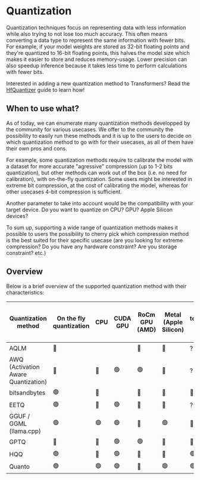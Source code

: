 <!--Copyright 2023 The HuggingFace Team. All rights reserved.

Licensed under the Apache License, Version 2.0 (the "License"); you may not use this file except in compliance with
the License. You may obtain a copy of the License at

http://www.apache.org/licenses/LICENSE-2.0

Unless required by applicable law or agreed to in writing, software distributed under the License is distributed on
an "AS IS" BASIS, WITHOUT WARRANTIES OR CONDITIONS OF ANY KIND, either express or implied. See the License for the
specific language governing permissions and limitations under the License.

⚠️ Note that this file is in Markdown but contain specific syntax for our doc-builder (similar to MDX) that may not be
rendered properly in your Markdown viewer.

-->

# Quantization

Quantization techniques focus on representing data with less information while also trying to not lose too much accuracy. This often means converting a data type to represent the same information with fewer bits. For example, if your model weights are stored as 32-bit floating points and they're quantized to 16-bit floating points, this halves the model size which makes it easier to store and reduces memory-usage. Lower precision can also speedup inference because it takes less time to perform calculations with fewer bits.

<Tip>

Interested in adding a new quantization method to Transformers? Read the [HfQuantizer](./contribute) guide to learn how!

</Tip>

## When to use what?

As of today, we can enumerate many quantization methods developped by the community for various usecases. We offer to the community the possibility to easily run these methods and it is up to the users to decide on which quantization method to go with for their usecases, as all of them have their own pros and cons. 

For example, some quantization methods require to calibrate the model with a dataset for more accurate "agressive" compression (up to 1-2 bits quantization), but other methods can work out of the box (i.e. no need for calibration), with on-the-fly quantization. Some users might be interested in extreme bit compression, at the cost of calibrating the model, whereas for other usecases 4-bit compression is sufficient.

Another parameter to take into account would be the compatibility with your target device. Do you want to quantize on CPU? GPU? Apple Silicon devices? 

To sum up, supporting a wide range of quantization methods makes it possible to users the possibility to cherry pick which compression method is the best suited for their specific usecase (are you looking for extreme compression? Do you have any hardware constraint? Are you storage constraint? etc.)

## Overview

Below is a brief overview of the supported quantization method with their characteristics:

| Quantization method                 | On the fly quantization | CPU | CUDA GPU | RoCm GPU (AMD) | Metal (Apple Silicon) | torch.compile() support | Number of bits | Supports fine-tuning (through PEFT) | Serializable | 🤗 transformers support | Link to library                             |
|-------------------------------------|-------------------------|-----|----------|----------------|-----------------------|-------------------------|----------------|-------------------------------------|--------------|------------------------|---------------------------------------------|
| AQLM                                | 🔴                       |     |          | 🔴              | 🔴                     | ?                       | 1 / 2          | 🟢                                   | 🟢            | 🟢                      | https://github.com/Vahe1994/AQLM            |
| AWQ (Activation Aware Quantization) | 🔴                       | 🔴   | 🟢        | 🟢              | 🔴                     | ?                       | 4              | 🟢                                   | 🟢            | 🟢                      | https://github.com/casper-hansen/AutoAWQ    |
| bitsandbytes                        | 🟢                       | 🔴   |          | 🔴              | 🔴                     | 🔴                       | 4 / 8          | 🟢                                   | 🟢            | 🟢                      | https://github.com/TimDettmers/bitsandbytes |
| EETQ                                | 🟢                       | 🔴   | 🟢        | 🔴              | 🔴                     | ?                       | 8              | 🟢                                   | 🟢            | 🟢                      | https://github.com/NetEase-FuXi/EETQ        |
| GGUF / GGML (llama.cpp)             | 🟢                       | 🟢   | 🟢        | 🔴              | 🟢                     | 🔴                       | 1 - 8          | 🔴                                   | 🟢            | 🔴                      | https://github.com/ggerganov/llama.cpp      |
| GPTQ                                | 🔴                       | 🔴   | 🟢        | 🟢              | 🔴                     | 🔴                       | 4 / 8          | 🟢                                   | 🟢            | 🟢                      | https://github.com/AutoGPTQ/AutoGPTQ        |
| HQQ                                 | 🟢                       | 🔴   | 🟢        | 🔴              | 🔴                     | 🟢                       | 1 - 8          | 🟢                                   | 🔴            | 🟢                      | https://github.com/mobiusml/hqq/            |
| Quanto                              | 🟢                       | 🟢   | 🟢        | 🔴              | 🟢                     | 🟢                       | 2 / 4 / 8      | 🔴                                   | 🔴            | 🟢                      | https://github.com/huggingface/quanto       |

